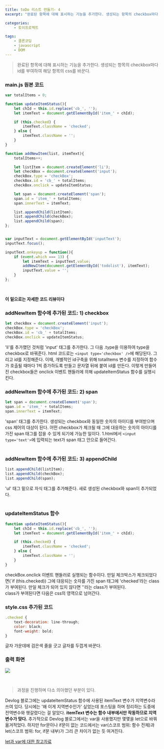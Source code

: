 ```yaml
---
title: toDo 리스트 만들기- 4
excerpt: "완료된 항목에 대해 표시하는 기능을 추가한다. 생성되는 항목의 checkbox마다 id를 부여하여 해당 항목의 css를 바꾼다."

categories: 
    - 토이프로젝트

tags: 
    - 클론코딩
    - javascript
    - DOM
---
```


> 완료된 항목에 대해 표시하는 기능을 추가한다. 생성되는 항목의 checkbox마다 id를 부여하여 해당 항목의 css를 바꾼다.

### main.js 원본 코드
```javascript
var totalItems = 0;

function updateItemStatus(){
    let chId = this.id.replace('cb_', '');
    let itemText = document.getElementById('item_' + chId);

    if (this.checked) { 
        itemText.className = 'checked'; 
    } else { 
        itemText.className = ''; 
    }
}

function addNewItem(list, itemText){
    totalItems++;

    let listItem = document.createElement('li');
    let checkBox = document.createElement('input');
    checkBox.type = 'checkBox';
    checkBox.id = 'cb_' + totalItems;
    checkBox.onclick = updateItemStatus;

    let span = document.createElement('span');
    span.id = 'item_' + totalItems;
    span.innerText = itemText;   

    list.appendChild(listItem);
    list.appendChild(checkBox);
    list.appendChild(span);
};


var inputText = document.getElementById('inputText');
inputText.focus();

inputText.onkeyup = function(){
    if (event.which === 13) {
        let itemText = inputText.value;
        addNewItem(document.getElementById('todolist'), itemText);
        inputText.value = '';
    }   
};
```
<br>

**이 밑으로는 자세한 코드 리뷰이다**

### addNewItem 함수에 추가된 코드: 1) checkbox
```javascript
let checkBox = document.createElement('input');
checkBox.type = 'checkBox';
checkBox.id = 'cb_' + totalItems;
checkBox.onclick = updateItemStatus;
```

'li'를 추가했던 것처럼 'input' 태그를 추가한다. 그 다음 .type을 이용하여 type을 checkbox로 바꿔준다. html 코드로는 `<input type='checkbox' />`에 해당된다. 그리고 id를 지정해준다. 이때, 개별적인 id구축을 위해 totalItems 변수를 지정하여 함수가 호출될 때마다 1씩 증가하도록 만들고 문자열 뒤에 붙여 id를 만든다. 이렇게 만들어진 checkbox들은 onclick 이벤트 핸들러에 의해 updateItemStatus 함수를 실행시킨다.
<br>

### addNewItem 함수에 추가된 코드: 2) span
```javascript
let span = document.createElement('span');
span.id = 'item_' + totalItems;
span.innerText = itemText;  
```

'span' 태그를 추가한다. 생성되는 checkbox와 동일한 숫자의 아이디를 부여받으며 css 제어의 대상이 된다. 어떤 checkbox가 체크될 때 그에 대응하는 숫자의 아이디를 가진 span 태그를 잡을 수 있게 되기에 가능한 일이다. 1.html에서 `<input type='text'>`에 입력되는 text가 span 태그 안으로 들어간다.  
<br>

### addNewItem 함수에 추가된 코드: 3) appendChild
```javascript
list.appendChild(listItem);
list.appendChild(checkBox);
list.appendChild(span);
```

'ul' 태그 밑으로 자식 태그를 추가해준다. 새로 생성된 checkbox와 span이 추가되었다.
<br><br>

### updateItemStatus 함수
```javascript
function updateItemStatus(){
    let chId = this.id.replace('cb_', '');
    let itemText = document.getElementById('item_' + chId);

    if (this.checked) { 
        itemText.className = 'checked'; 
    } else { 
        itemText.className = ''; 
    }
}
```

checkBox.onclick 이벤트 핸들러로 실행되는 함수이다. 만일 체크박스가 체크되었다면(`if (this.checked)) 그에 대응되는 숫자를 가진 span 태그에 'checked'라는 class가 부여된다. 만일 체크가 되어 있지 않다면 ''라는 class가 부여된다.  
class가 부여된다면 다음은 css의 영역으로 넘어간다.
<br>

### style.css 추가된 코드
```javascript
.checked {
    text-decoration: line-through;
    color: black;
    font-weight: bold;
}
```

글자 가운데에 검은색 줄을 긋고 글자를 두껍게 바꾼다.
<br>

### 출력 화면
![](https://dulcis-hortus.github.io/assets/images/4_fp.JPG)

<br>

> 과정을 진행하며 다소 의아했던 부분이 있다.

Devlog 블로그에는 updateItemStatus 함수에 사용된 itemText 변수가 지역변수라 쓰여 있다. 당시에는 '왜 이게 지역변수인가' 싶었는데 포스팅을 하며 정리하는 도중에 전역변수와 헷갈렸다는 걸 알았다. **itemText 변수는 함수 내부에서만 작동하므로 지역변수가 맞다.**  추가적으로 Devlog 블로그에서는 var을 사용했지만 몇몇을 let으로 바꿔 옮겨적었다. 하지만 for문이나 if문이 없는 코드에서는 var(스코프 범위: 함수 전체)과 let(스코프 범위: for, if문 내부)가 그리 큰 차이가 없는 듯 여겨진다.   

[let과 var에 대한 참고자료](https://developer.mozilla.org/ko/docs/Web/JavaScript/Reference/Statements/let)

<br>





